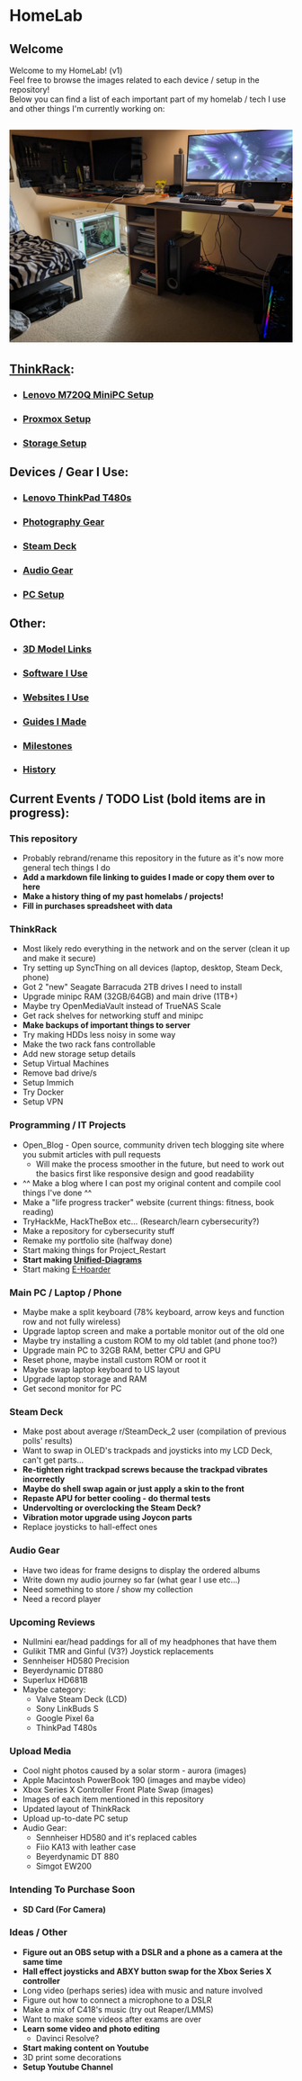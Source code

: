 # HomeLab
## Welcome
Welcome to my HomeLab! (v1)  
Feel free to browse the images related to each device / setup in the repository!  
Below you can find a list of each important part of my homelab / tech I use and other things I'm currently working on:
## ![Full HomeLab/Setup](images/Room_Setup/PXL_20231231_210041993.jpg)
## [ThinkRack](markdown/ThinkRack_Setup.md):
- ### [Lenovo M720Q MiniPC Setup](markdown/Lenovo_M720Q_Setup.md)
- ### [Proxmox Setup](markdown/Proxmox_Setup.md)
- ### [Storage Setup](markdown/Storage_Setup.md)
## Devices / Gear I Use:
- ### [Lenovo ThinkPad T480s](markdown/Lenovo_ThinkPad_T480s_Setup.md)
- ### [Photography Gear](markdown/Photography_Gear.md)
- ### [Steam Deck](markdown/Steam_Deck_Setup.md)
- ### [Audio Gear](markdown/Audio_Gear.md)
- ### [PC Setup](markdown/PC_Setup.md)
## Other:
- ### [3D Model Links](markdown/3D_Model_Links.md)
- ### [Software I Use](markdown/Software.md)
- ### [Websites I Use](markdown/Websites.md)
- ### [Guides I Made](markdown/Guides.md)
- ### [Milestones](markdown/Milestones.md)
- ### [History](markdown/History.md)
## Current Events / TODO List (bold items are in progress): 
### This repository
- Probably rebrand/rename this repository in the future as it's now more general tech things I do
- **Add a markdown file linking to guides I made or copy them over to here**
- **Make a history thing of my past homelabs / projects!**
- **Fill in purchases spreadsheet with data**
### ThinkRack
- Most likely redo everything in the network and on the server (clean it up and make it secure)
- Try setting up SyncThing on all devices (laptop, desktop, Steam Deck, phone)
- Got 2 "new" Seagate Barracuda 2TB drives I need to install
- Upgrade minipc RAM (32GB/64GB) and main drive (1TB+)
- Maybe try OpenMediaVault instead of TrueNAS Scale
- Get rack shelves for networking stuff and minipc
- **Make backups of important things to server**
- Try making HDDs less noisy in some way
- Make the two rack fans controllable
- Add new storage setup details
- Setup Virtual Machines
- Remove bad drive/s
- Setup Immich
- Try Docker
- Setup VPN
### Programming / IT Projects
- Open_Blog - Open source, community driven tech blogging site where you submit articles with pull requests
    - Will make the process smoother in the future, but need to work out the basics first like responsive design and good readability
- ^^ Make a blog where I can post my original content and compile cool things I've done ^^
- Make a "life progress tracker" website (current things: fitness, book reading)
- TryHackMe, HackTheBox etc... (Research/learn cybersecurity?)
- Make a repository for cybersecurity stuff
- Remake my portfolio site (halfway done)
- Start making things for Project_Restart
- **Start making [Unified-Diagrams](https://github.com/NKkrisz/Unified-Diagrams)**
- Start making [E-Hoarder](https://github.com/NKkrisz/E-Hoarder)
### Main PC / Laptop / Phone
- Maybe make a split keyboard (78% keyboard, arrow keys and function row and not fully wireless)
- Upgrade laptop screen and make a portable monitor out of the old one
- Maybe try installing a custom ROM to my old tablet (and phone too?)
- Upgrade main PC to 32GB RAM, better CPU and GPU
- Reset phone, maybe install custom ROM or root it
- Maybe swap laptop keyboard to US layout
- Upgrade laptop storage and RAM
- Get second monitor for PC
### Steam Deck
- Make post about average r/SteamDeck_2 user (compilation of previous polls' results)
- Want to swap in OLED's trackpads and joysticks into my LCD Deck, can't get parts...
- **Re-tighten right trackpad screws because the trackpad vibrates incorrectly**
- **Maybe do shell swap again or just apply a skin to the front**
- **Repaste APU for better cooling - do thermal tests**
- **Undervolting or overclocking the Steam Deck?**
- **Vibration motor upgrade using Joycon parts**
- Replace joysticks to hall-effect ones
### Audio Gear
- Have two ideas for frame designs to display the ordered albums
- Write down my audio journey so far (what gear I use etc...)
- Need something to store / show my collection
- Need a record player
### Upcoming Reviews
- Nullmini ear/head paddings for all of my headphones that have them
- Gulikit TMR and Ginful (V3?) Joystick replacements
- Sennheiser HD580 Precision
- Beyerdynamic DT880
- Superlux HD681B
- Maybe category:
    - Valve Steam Deck (LCD)
    - Sony LinkBuds S
    - Google Pixel 6a
    - ThinkPad T480s
### Upload Media
- Cool night photos caused by a solar storm - aurora (images)
- Apple Macintosh PowerBook 190 (images and maybe video)
- Xbox Series X Controller Front Plate Swap (images)
- Images of each item mentioned in this repository
- Updated layout of ThinkRack
- Upload up-to-date PC setup
- Audio Gear:
    - Sennheiser HD580 and it's replaced cables
    - Fiio KA13 with leather case
    - Beyerdynamic DT 880
    - Simgot EW200
### Intending To Purchase Soon
- **SD Card (For Camera)**
### Ideas / Other
- **Figure out an OBS setup with a DSLR and a phone as a camera at the same time**
- **Hall effect joysticks and ABXY button swap for the Xbox Series X controller**
- Long video (perhaps series) idea with music and nature involved
- Figure out how to connect a microphone to a DSLR
- Make a mix of C418's music (try out Reaper/LMMS)
- Want to make some videos after exams are over
- **Learn some video and photo editing**
    - Davinci Resolve?
- **Start making content on Youtube**
- 3D print some decorations
- **Setup Youtube Channel**